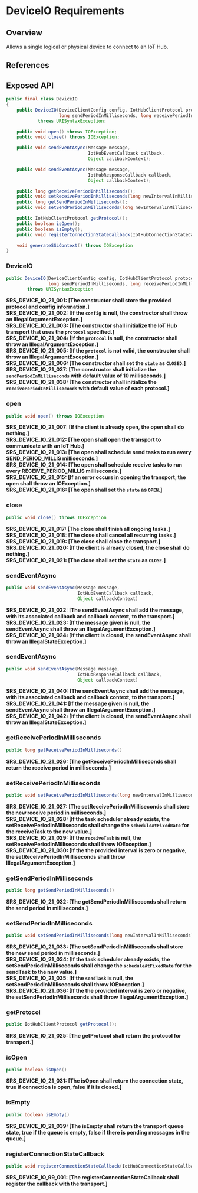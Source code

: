 # DeviceIO Requirements

## Overview

Allows a single logical or physical device to connect to an IoT Hub.

## References

## Exposed API

```java
public final class DeviceIO
{
    public DeviceIO(DeviceClientConfig config, IotHubClientProtocol protocol,
                    long sendPeriodInMilliseconds, long receivePeriodInMilliseconds)
            throws URISyntaxException;

    public void open() throws IOException;
    public void close() throws IOException;

    public void sendEventAsync(Message message,
                               IotHubEventCallback callback,
                               Object callbackContext);

    public void sendEventAsync(Message message,
                               IotHubResponseCallback callback,
                               Object callbackContext);

    public long getReceivePeriodInMilliseconds();
    public void setReceivePeriodInMilliseconds(long newIntervalInMilliseconds) throws IOException;
    public long getSendPeriodInMilliseconds();
    public void setSendPeriodInMilliseconds(long newIntervalInMilliseconds) throws IOException;

    public IotHubClientProtocol getProtocol();
    public boolean isOpen();
    public boolean isEmpty();
    public void registerConnectionStateCallback(IotHubConnectionStateCallback callback, Object callbackContext);

    void generateSSLContext() throws IOException
}
```


### DeviceIO
```java
public DeviceIO(DeviceClientConfig config, IotHubClientProtocol protocol,
                long sendPeriodInMilliseconds, long receivePeriodInMilliseconds)
        throws URISyntaxException
```
**SRS_DEVICE_IO_21_001: [**The constructor shall store the provided protocol and config information.**]**  
**SRS_DEVICE_IO_21_002: [**If the `config` is null, the constructor shall throw an IllegalArgumentException.**]**  
**SRS_DEVICE_IO_21_003: [**The constructor shall initialize the IoT Hub transport that uses the `protocol` specified.**]**  
**SRS_DEVICE_IO_21_004: [**If the `protocol` is null, the constructor shall throw an IllegalArgumentException.**]**  
**SRS_DEVICE_IO_21_005: [**If the `protocol` is not valid, the constructor shall throw an IllegalArgumentException.**]**  
**SRS_DEVICE_IO_21_006: [**The constructor shall set the `state` as `CLOSED`.**]**  
**SRS_DEVICE_IO_21_037: [**The constructor shall initialize the `sendPeriodInMilliseconds` with default value of 10 milliseconds.**]**  
**SRS_DEVICE_IO_21_038: [**The constructor shall initialize the `receivePeriodInMilliseconds` with default value of each protocol.**]**  

### open
```java
public void open() throws IOException
```
**SRS_DEVICE_IO_21_007: [**If the client is already open, the open shall do nothing.**]**  
**SRS_DEVICE_IO_21_012: [**The open shall open the transport to communicate with an IoT Hub.**]**  
**SRS_DEVICE_IO_21_013: [**The open shall schedule send tasks to run every SEND_PERIOD_MILLIS milliseconds.**]**  
**SRS_DEVICE_IO_21_014: [**The open shall schedule receive tasks to run every RECEIVE_PERIOD_MILLIS milliseconds.**]**  
**SRS_DEVICE_IO_21_015: [**If an error occurs in opening the transport, the open shall throw an IOException.**]**  
**SRS_DEVICE_IO_21_016: [**The open shall set the `state` as `OPEN`.**]**

### close
```java
public void close() throws IOException
```
**SRS_DEVICE_IO_21_017: [**The close shall finish all ongoing tasks.**]**  
**SRS_DEVICE_IO_21_018: [**The close shall cancel all recurring tasks.**]**  
**SRS_DEVICE_IO_21_019: [**The close shall close the transport.**]**  
**SRS_DEVICE_IO_21_020: [**If the client is already closed, the close shall do nothing.**]**  
**SRS_DEVICE_IO_21_021: [**The close shall set the `state` as `CLOSE`.**]**  

### sendEventAsync
```java
public void sendEventAsync(Message message,
                           IotHubEventCallback callback,
                           Object callbackContext)
```
**SRS_DEVICE_IO_21_022: [**The sendEventAsync shall add the message, with its associated callback and callback context, to the transport.**]**  
**SRS_DEVICE_IO_21_023: [**If the message given is null, the sendEventAsync shall throw an IllegalArgumentException.**]**  
**SRS_DEVICE_IO_21_024: [**If the client is closed, the sendEventAsync shall throw an IllegalStateException.**]**  

### sendEventAsync
```java
public void sendEventAsync(Message message,
                           IotHubResponseCallback callback,
                           Object callbackContext)
```
**SRS_DEVICE_IO_21_040: [**The sendEventAsync shall add the message, with its associated callback and callback context, to the transport.**]**  
**SRS_DEVICE_IO_21_041: [**If the message given is null, the sendEventAsync shall throw an IllegalArgumentException.**]**  
**SRS_DEVICE_IO_21_042: [**If the client is closed, the sendEventAsync shall throw an IllegalStateException.**]**  

### getReceivePeriodInMilliseconds
```java
public long getReceivePeriodInMilliseconds()
```
**SRS_DEVICE_IO_21_026: [**The getReceivePeriodInMilliseconds shall return the receive period in milliseconds.**]**  

### setReceivePeriodInMilliseconds
```java
public void setReceivePeriodInMilliseconds(long newIntervalInMilliseconds) throws IOException
```
**SRS_DEVICE_IO_21_027: [**The setReceivePeriodInMilliseconds shall store the new receive period in milliseconds.**]**  
**SRS_DEVICE_IO_21_028: [**If the task scheduler already exists, the setReceivePeriodInMilliseconds shall change the `scheduleAtFixedRate` for the receiveTask to the new value.**]**  
**SRS_DEVICE_IO_21_029: [**If the `receiveTask` is null, the setReceivePeriodInMilliseconds shall throw IOException.**]**  
**SRS_DEVICE_IO_21_030: [**If the the provided interval is zero or negative, the setReceivePeriodInMilliseconds shall throw IllegalArgumentException.**]**  

### getSendPeriodInMilliseconds
```java
public long getSendPeriodInMilliseconds()
```
**SRS_DEVICE_IO_21_032: [**The getSendPeriodInMilliseconds shall return the send period in milliseconds.**]**  

### setSendPeriodInMilliseconds
```java
public void setSendPeriodInMilliseconds(long newIntervalInMilliseconds) throws IOException
```
**SRS_DEVICE_IO_21_033: [**The setSendPeriodInMilliseconds shall store the new send period in milliseconds.**]**  
**SRS_DEVICE_IO_21_034: [**If the task scheduler already exists, the setSendPeriodInMilliseconds shall change the `scheduleAtFixedRate` for the sendTask to the new value.**]**  
**SRS_DEVICE_IO_21_035: [**If the `sendTask` is null, the setSendPeriodInMilliseconds shall throw IOException.**]**  
**SRS_DEVICE_IO_21_036: [**If the the provided interval is zero or negative, the setSendPeriodInMilliseconds shall throw IllegalArgumentException.**]**  

### getProtocol
```java
public IotHubClientProtocol getProtocol();
```
**SRS_DEVICE_IO_21_025: [**The getProtocol shall return the protocol for transport.**]**  

### isOpen
```java
public boolean isOpen()
```
**SRS_DEVICE_IO_21_031: [**The isOpen shall return the connection state, true if connection is open, false if it is closed.**]**  

### isEmpty
```java
public boolean isEmpty()
```
**SRS_DEVICE_IO_21_039: [**The isEmpty shall return the transport queue state, true if the queue is empty, false if there is pending messages in the queue.**]**  

### registerConnectionStateCallback
```java
public void registerConnectionStateCallback(IotHubConnectionStateCallback callback, Object callbackContext);
```

**SRS_DEVICE_IO_99_001: [**The registerConnectionStateCallback shall register the callback with the transport.**]**
